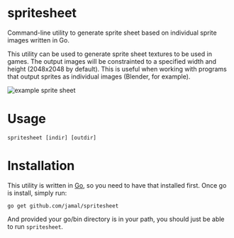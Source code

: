 # spritesheet

Command-line utility to generate sprite sheet based on individual sprite images written in Go.

This utility can be used to generate sprite sheet textures to be used in games. The output images will be constrainted to a specified width and height (2048x2048 by default). This is useful when working with programs that output sprites as individual images (Blender, for example).

![example sprite sheet](http://i.imgur.com/hjukpGF.png)

# Usage

    spritesheet [indir] [outdir]

# Installation

This utility is written in [Go](http://www.golang.org/), so you need to have that installed first. Once go is install, simply run:
    
    go get github.com/jamal/spritesheet

And provided your go/bin directory is in your path, you should just be able to run `spritesheet`.
